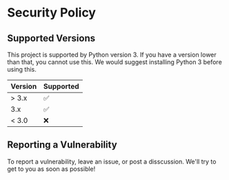 # Security Policy

## Supported Versions

This project is supported by Python version 3. If you have a version lower than that, you cannot use this.
We would suggest installing Python 3 before using this.

| Version | Supported          |
| ------- | ------------------ |
| > 3.x   | :white_check_mark: |
|   3.x   | :white_check_mark: |
| < 3.0   | :x:                |

## Reporting a Vulnerability

To report a vulnerability, leave an issue, or post a disscussion. We'll try to get to you as soon as possible!
